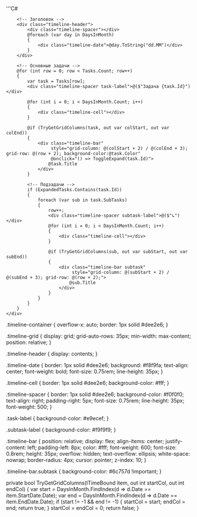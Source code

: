 '''C#

<div class="timeline-container">
    <div class="timeline-grid" style="grid-template-columns: 150px repeat(@DaysInMonth.Count, 40px);">

        <!-- Заголовок -->
        <div class="timeline-header">
            <div class="timeline-spacer"></div>
            @foreach (var day in DaysInMonth)
            {
                <div class="timeline-date">@day.ToString("dd.MM")</div>
            }
        </div>

        <!-- Основные задачи -->
        @for (int row = 0; row < Tasks.Count; row++)
        {
            var task = Tasks[row];
            <div class="timeline-spacer task-label">@($"Задача {task.Id}")</div>

            @for (int i = 0; i < DaysInMonth.Count; i++)
            {
                <div class="timeline-cell"></div>
            }

            @if (TryGetGridColumns(task, out var colStart, out var colEnd))
            {
                <div class="timeline-bar"
                     style="grid-column: @(colStart + 2) / @(colEnd + 3); grid-row: @(row + 2); background-color:@task.Color"
                     @onclick="() => ToggleExpand(task.Id)">
                    @task.Title
                </div>
            }

            <!-- Подзадачи -->
            if (ExpandedTasks.Contains(task.Id))
            {
                foreach (var sub in task.SubTasks)
                {
                    row++;
                    <div class="timeline-spacer subtask-label">@($"↳")</div>
                    @for (int i = 0; i < DaysInMonth.Count; i++)
                    {
                        <div class="timeline-cell"></div>
                    }

                    @if (TryGetGridColumns(sub, out var subStart, out var subEnd))
                    {
                        <div class="timeline-bar subtask"
                             style="grid-column: @(subStart + 2) / @(subEnd + 3); grid-row: @(row + 2);">
                            @sub.Title
                        </div>
                    }
                }
            }
        }
    </div>
</div>




.timeline-container {
    overflow-x: auto;
    border: 1px solid #dee2e6;
}

.timeline-grid {
    display: grid;
    grid-auto-rows: 35px;
    min-width: max-content;
    position: relative;
}

.timeline-header {
    display: contents;
}

.timeline-date {
    border: 1px solid #dee2e6;
    background: #f8f9fa;
    text-align: center;
    font-weight: bold;
    font-size: 0.75rem;
    line-height: 35px;
}

.timeline-cell {
    border: 1px solid #dee2e6;
    background-color: #fff;
}

.timeline-spacer {
    border: 1px solid #dee2e6;
    background-color: #f0f0f0;
    text-align: right;
    padding-right: 5px;
    font-size: 0.75rem;
    line-height: 35px;
    font-weight: 500;
}

.task-label {
    background-color: #e9ecef;
}

.subtask-label {
    background-color: #f9f9f9;
}

.timeline-bar {
    position: relative;
    display: flex;
    align-items: center;
    justify-content: left;
    padding-left: 8px;
    color: #fff;
    font-weight: 600;
    font-size: 0.8rem;
    height: 35px;
    overflow: hidden;
    text-overflow: ellipsis;
    white-space: nowrap;
    border-radius: 4px;
    cursor: pointer;
    z-index: 10;
}

.timeline-bar.subtask {
    background-color: #6c757d !important;
}




private bool TryGetGridColumns(ITimeBound item, out int startCol, out int endCol)
{
    var start = DaysInMonth.FindIndex(d => d.Date == item.StartDate.Date);
    var end = DaysInMonth.FindIndex(d => d.Date == item.EndDate.Date);
    if (start != -1 && end != -1)
    {
        startCol = start;
        endCol = end;
        return true;
    }
    startCol = endCol = 0;
    return false;
}
